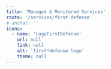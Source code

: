 ```yaml
---
title: 'Managed & Monitored Services'
route: '/services/first-defense'
# anchor: ''
icons:
  - name: 'LogoFirstDefense'
    url: null
    link: null
    alt: 'first*defense logo'
    theme: null
---
```

